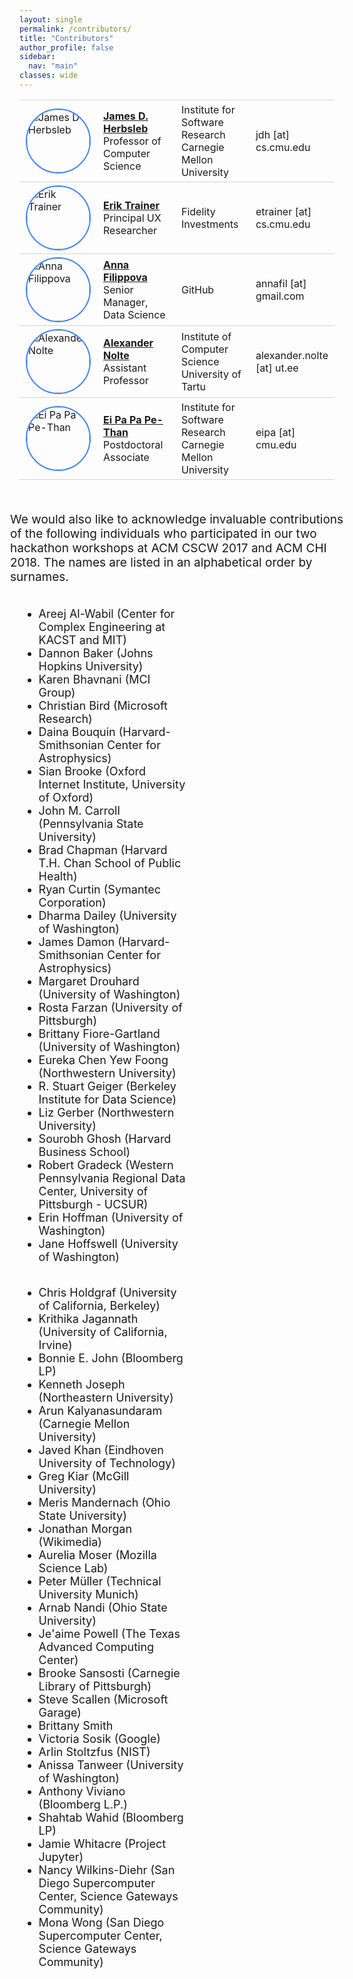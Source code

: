 ```yaml
---
layout: single
permalink: /contributors/
title: "Contributors"
author_profile: false
sidebar:
  nav: "main"
classes: wide
---
```

<style>
    td {
        padding: 5px 10px;
        vertical-align: center;
        /*border: thin solid #d3d3d3;*/
    }
    tr {
        border-top: thin solid #d3d3d3;
        border-bottom: thin solid #d3d3d3;
    }
    .ver-line {
        position: absolute;
        display: inline-block;
        height: 100%;
        width: 6px;
        left: 0;
        top:0
    }
    .ver-color-1 {
        background: #4285F4;
    }
    .ver-color-2 {
        background:#3b99a7;
    }
    .ver-color-3 {
        background:#78C257;
    }
    .ver-color-4 {
        background:#F4B400;
    }
    .ver-color-5 {
        background:#DB4437;
    }
    .ver-cell.ver-has-bar {
        position:relative
    }
    img {
      border-radius: 50%;
    }
    .row {
      margin-right: -15px;
      margin-left: -15px;
      text-align: left;
    }
    .col {
      position: relative;
      min-height: 1px;
      padding-right: 15px;
      padding-left: 15px;
      float: left;
      width: 50%;
      text-align: left;
    }
    .tr-con {
      vertical-align: top;
      border-center: 1px solid #eeeeee;
    }
    .td-con-1 {
      width: 20%;
      float: left;
    }
    .td-con-2 {
      width: 30%;
      float: left;
    }
    img {
      width:100px;
      height:100px;
      border:2px solid #4285F4;
      border-radius: 50%;
    }
</style>
<div>
<table style="width: 100%;">
    <tr>
      <td style="width: 15%;">
      <!-- <span class="ver-line ver-color-1"></span> -->
        <img src="/hackathon-planning-kit/images/jherbsleb.jpg" alt="James D Herbsleb">
      </td>
      <td style="width: 33%;">
        <a href="https://herbsleb.org/"><strong>James D. Herbsleb</strong></a><br>Professor of Computer Science
      </td>
      <td style="width: 30%;">Institute for Software Research<br>Carnegie Mellon University</td>
      <td style="width: 22%;">jdh [at] cs.cmu.edu</td>
    </tr>
    <tr>
      <td style="width: 15%;">
        <!-- <span class="ver-line ver-color-1"></span> -->
        <img src="/hackathon-planning-kit/images/erik.jpg" alt="Erik Trainer">
      </td>
      <td style="width: 33%;">
        <a href="https://www.cs.cmu.edu/~etrainer/"><strong>Erik Trainer</strong></a><br>Principal UX Researcher
      </td>
      <td style="width: 30%;">Fidelity Investments</td>
      <td style="width: 22%;">etrainer [at] cs.cmu.edu</td>
    </tr>
    <tr>
      <td style="width: 15%;">
        <!-- <span class="ver-line ver-color-1"></span> -->
        <img src="/hackathon-planning-kit/images/afilippova.jpg" alt="Anna Filippova">
      </td>
      <td style="width: 33%;"><a href="https://www.linkedin.com/in/annafilippova"><strong>Anna Filippova</strong></a><br>Senior Manager, Data Science</td>
      <td style="width: 30%;">GitHub</td>
      <td style="width: 22%;">annafil [at] gmail.com</td>
    </tr>
    <tr>
      <td style="width: 15%;">
        <!-- <span class="ver-line ver-color-1"></span> -->
        <img src="/hackathon-planning-kit/images/anolte.jpg" alt="Alexander Nolte">
      </td>
      <td style="width: 33%;"><a href="http://www.anolte.com"><strong>Alexander Nolte</strong></a><br>Assistant Professor</td>
      <td style="width: 30%;">Institute of Computer Science<br>University of Tartu</td>
      <td style="width: 22%;">alexander.nolte [at] ut.ee</td>
    </tr>
    <tr>
      <td style="width: 15%;">
        <!-- <span class="ver-line ver-color-1"></span> -->
        <img src="/hackathon-planning-kit/images/eipa.jpg" alt="Ei Pa Pa Pe-Than">
      </td>
      <td style="width: 33%;"><a href="https://eipapa.github.io/"><strong>Ei Pa Pa Pe-Than</strong></a><br>Postdoctoral Associate</td>
      <td style="width: 30%;">Institute for Software Research<br>Carnegie Mellon University</td>
      <td style="width: 22%;">eipa [at] cmu.edu</td>
    </tr>
</table>
</div>

<br>
<div class="row">
<p style="font-size:19px;">We would also like to acknowledge invaluable contributions of the following individuals who participated in our two hackathon workshops at ACM CSCW 2017 and ACM CHI 2018. The names are listed in an alphabetical order by surnames.</p>
  <div class="col">
    <ul style="font-size: 18px;">
      <li>Areej Al-Wabil (Center for Complex Engineering at KACST and MIT)</li>
      <li>Dannon Baker (Johns Hopkins University)</li>
      <li>Karen Bhavnani (MCI Group)</li>
      <li>Christian Bird (Microsoft Research)</li>
      <li>Daina Bouquin (Harvard-Smithsonian Center for Astrophysics)</li>
      <li>Sian Brooke (Oxford Internet Institute, University of Oxford)</li>
      <li>John M. Carroll (Pennsylvania State University)</li>
      <li>Brad Chapman (Harvard T.H. Chan School of Public Health)</li>
      <li>Ryan Curtin (Symantec Corporation)</li>
      <li>Dharma Dailey (University of Washington)</li>
      <li>James Damon (Harvard-Smithsonian Center for Astrophysics)</li>
      <li>Margaret Drouhard (University of Washington)</li>
      <li>Rosta Farzan (University of Pittsburgh)</li>
      <li>Brittany Fiore-Gartland (University of Washington)</li>
      <li>Eureka Chen Yew Foong (Northwestern University)</li>
      <li>R. Stuart Geiger (Berkeley Institute for Data Science)</li>
      <li>Liz Gerber (Northwestern University)</li>
      <li>Sourobh Ghosh (Harvard Business School)</li>
      <li>Robert Gradeck (Western Pennsylvania Regional Data Center, University of Pittsburgh - UCSUR)</li>
      <li>Erin Hoffman (University of Washington)</li>
      <li>Jane Hoffswell (University of Washington)</li>
    </ul>
  </div>
  <div class="col">
    <ul style="font-size: 18px;">
      <li>Chris Holdgraf (University of California, Berkeley)</li>
      <li>Krithika Jagannath (University of California, Irvine)</li>
      <li>Bonnie E. John (Bloomberg LP)</li>
      <li>Kenneth Joseph (Northeastern University)</li>
      <li>Arun Kalyanasundaram (Carnegie Mellon University)</li>
      <li>Javed Khan (Eindhoven University of Technology)</li>
      <li>Greg Kiar (McGill University)</li>
      <li>Meris Mandernach (Ohio State University)</li>
      <li>Jonathan Morgan (Wikimedia)</li>
      <li>Aurelia Moser (Mozilla Science Lab)</li>
      <li>Peter Müller (Technical University Munich)</li>
      <li>Arnab Nandi (Ohio State University)</li>
      <li>Je'aime Powell (The Texas Advanced Computing Center)</li>
      <li>Brooke Sansosti (Carnegie Library of Pittsburgh)</li>
      <li>Steve Scallen (Microsoft Garage)</li>
      <li>Brittany Smith</li>
      <li>Victoria Sosik (Google)</li>
      <li>Arlin Stoltzfus (NIST)</li>
      <li>Anissa Tanweer (University of Washington)</li>
      <li>Anthony Viviano (Bloomberg L.P.)</li>
      <li>Shahtab Wahid (Bloomberg LP)</li>
      <li>Jamie Whitacre (Project Jupyter)</li>
      <li>Nancy Wilkins-Diehr (San Diego Supercomputer Center, Science Gateways Community)</li>
      <li>Mona Wong (San Diego Supercomputer Center, Science Gateways Community)</li>
    </ul>
  </div>
</div>
